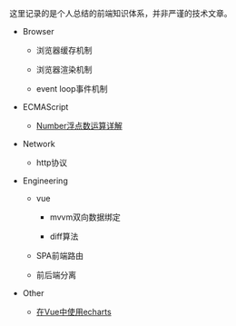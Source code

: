 这里记录的是个人总结的前端知识体系，并非严谨的技术文章。

+ Browser

    + 浏览器缓存机制

    + 浏览器渲染机制

    + event loop事件机制

+ ECMAScript

    + [Number浮点数运算详解](./ECMAScript/Number浮点数运算详解.md)

+ Network

    + http协议

+ Engineering

    + vue

        + mvvm双向数据绑定

        + diff算法

    + SPA前端路由

    + 前后端分离

+ Other

    + [在Vue中使用echarts](./Other/在Vue中使用echarts.md)     